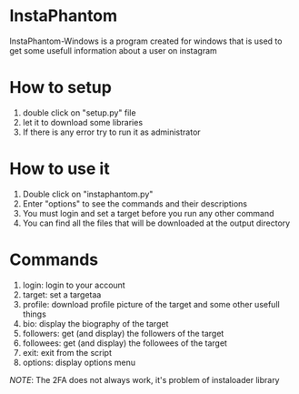 # InstaPhantom
InstaPhantom-Windows is a program created for windows that is used to get some usefull information about a user on instagram

# How to setup
1) double click on "setup.py" file
2) let it to download some libraries
3) If there is any error try to run it as administrator

# How to use it
1) Double click on "instaphantom.py"
2) Enter "options" to see the commands and their descriptions
3) You must login and set a target before you run any other command
4) You can find all the files that will be downloaded at the output directory 

# Commands
1) login: login to your account
2) target: set a targetaa
3) profile: download profile picture of the target and some other usefull things
4) bio: display the biography of the target
5) followers: get (and display) the followers of the target
6) followees: get (and display) the followees of the target
7) exit: exit from the script
8) options: display options menu

*NOTE*: The 2FA does not always work, it's problem of instaloader library
